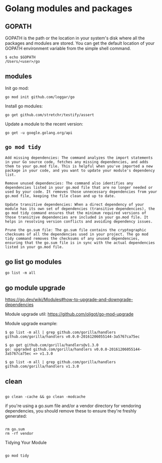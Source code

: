 # Golang modules and packages

## GOPATH

GOPATH is the path or the location in your system's disk where all the packages and modules are stored. You can get the default location of your GOPATH environment variable from the simple shell command.

```
$ echo $GOPATH
/Users/<user>/go
```

## modules

Init go mod:

```
go mod init github.com/loggar/go
```

Install go modules:

```
go get github.com/stretchr/testify/assert
```

Update a module to the recent version:

```
go get -u google.golang.org/api
```

## `go mod tidy`

```
Add missing dependencies: The command analyzes the import statements in your Go source code, fetches any missing dependencies, and adds them to your go.mod file. This is helpful when you've imported a new package in your code, and you want to update your module's dependency list.

Remove unused dependencies: The command also identifies any dependencies listed in your go.mod file that are no longer needed or used by your code. It removes those unnecessary dependencies from your go.mod file, keeping the file clean and up to date.

Update transitive dependencies: When a direct dependency of your module has its own set of dependencies (transitive dependencies), the go mod tidy command ensures that the minimum required versions of those transitive dependencies are included in your go.mod file. It helps in resolving version conflicts and avoiding dependency issues.

Prune the go.sum file: The go.sum file contains the cryptographic checksums of all the dependencies used in your project. The go mod tidy command removes the checksums of any unused dependencies, ensuring that the go.sum file is in sync with the actual dependencies listed in your go.mod file.
```

## go list go modules

```
go list -m all
```

## go module upgrade

https://go.dev/wiki/Modules#how-to-upgrade-and-downgrade-dependencies

Module upgrade util: https://github.com/oligot/go-mod-upgrade

Module upgrade example:

```
$ go list -m all | grep github.com/gorilla/handlers
github.com/gorilla/handlers v0.0.0-20161206055144-3a5767ca75ec

$ go get github.com/gorilla/handlers@v1.3.0
go: upgraded github.com/gorilla/handlers v0.0.0-20161206055144-3a5767ca75ec => v1.3.0

$ go list -m all | grep github.com/gorilla/handlers
github.com/gorilla/handlers v1.3.0
```

## clean

```

go clean -cache && go clean -modcache

```

if you're using a go.sum file and/or a vendor directory for vendoring dependencies, you should remove these to ensure they're freshly generated:

```

rm go.sum
rm -rf vendor

```

Tidying Your Module

```

go mod tidy

```

```

```
